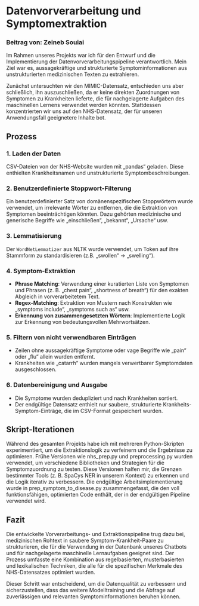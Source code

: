 # Datenvorverarbeitung und Symptomextraktion 

### Beitrag von: Zeineb Souiai

Im Rahmen unseres Projekts war ich für den Entwurf und die Implementierung der Datenvorverarbeitungspipeline verantwortlich. Mein Ziel war es, aussagekräftige und strukturierte Symptominformationen aus unstrukturierten medizinischen Texten zu extrahieren.

Zunächst untersuchten wir den MIMIC-Datensatz, entschieden uns aber schließlich, ihn auszuschließen, da er keine direkten Zuordnungen von Symptomen zu Krankheiten lieferte, die für nachgelagerte Aufgaben des maschinellen Lernens verwendet werden könnten. Stattdessen konzentrierten wir uns auf den NHS-Datensatz, der für unseren Anwendungsfall geeignetere Inhalte bot.

## Prozess


### 1. Laden der Daten
CSV-Dateien von der NHS-Website wurden mit „pandas“ geladen. Diese enthielten Krankheitsnamen und unstrukturierte Symptombeschreibungen.

### 2. Benutzerdefinierte Stoppwort-Filterung
Ein benutzerdefinierter Satz von domänenspezifischen Stoppwörtern wurde verwendet, um irrelevante Wörter zu entfernen, die die Extraktion von Symptomen beeinträchtigen könnten. Dazu gehörten medizinische und generische Begriffe wie „einschließen“, „bekannt“, „Ursache“ usw.

### 3. Lemmatisierung
Der `WordNetLemmatizer` aus NLTK wurde verwendet, um Token auf ihre Stammform zu standardisieren (z.B. „swollen“ → „swelling“).

### 4. Symptom-Extraktion

- **Phrase Matching**: Verwendung einer kuratierten Liste von Symptomen und Phrasen (z. B. „chest pain“, „shortness of breath“) für den exakten Abgleich in vorverarbeitetem Text.
- **Regex-Matching**: Extraktion von Mustern nach Konstrukten wie „symptoms include“, „symptoms such as“ usw.
- **Erkennung von zusammengesetzten Wörtern**: Implementierte Logik zur Erkennung von bedeutungsvollen Mehrwortsätzen.

### 5. Filtern von nicht verwendbaren Einträgen
- Zeilen ohne aussagekräftige Symptome oder vage Begriffe wie „pain“ oder „flu“ allein wurden entfernt.
- Krankheiten wie „catarrh“ wurden mangels verwertbarer Symptomdaten ausgeschlossen.

### 6. Datenbereinigung und Ausgabe
- Die Symptome wurden dedupliziert und nach Krankheiten sortiert.
- Der endgültige Datensatz enthielt nur saubere, strukturierte Krankheits-Symptom-Einträge, die im CSV-Format gespeichert wurden.

## Skript-Iterationen
Während des gesamten Projekts habe ich mit mehreren Python-Skripten experimentiert, um die Extraktionslogik zu verfeinern und die Ergebnisse zu optimieren. Frühe Versionen wie nhs_prep.py und preprocessing.py wurden verwendet, um verschiedene Bibliotheken und Strategien für die Symptomzuordnung zu testen. Diese Versionen halfen mir, die Grenzen bestimmter Tools (z. B. SpaCys NER in unserem Kontext) zu erkennen und die Logik iterativ zu verbessern. Die endgültige Arbeitsimplementierung wurde in prep_symptom_to_disease.py zusammengefasst, die den voll funktionsfähigen, optimierten Code enthält, der in der endgültigen Pipeline verwendet wird.



## Fazit
Die entwickelte Vorverarbeitungs- und Extraktionspipeline trug dazu bei, medizinischen Rohtext in saubere Symptom-Krankheit-Paare zu strukturieren, die für die Verwendung in der Datenbank unseres Chatbots und für nachgelagerte maschinelle Lernaufgaben geeignet sind. Der Prozess umfasste eine Kombination aus regelbasierten, musterbasierten und lexikalischen Techniken, die alle für die spezifischen Merkmale des NHS-Datensatzes optimiert wurden.

Dieser Schritt war entscheidend, um die Datenqualität zu verbessern und sicherzustellen, dass das weitere Modelltraining und die Abfrage auf zuverlässigen und relevanten Symptominformationen beruhen können.




